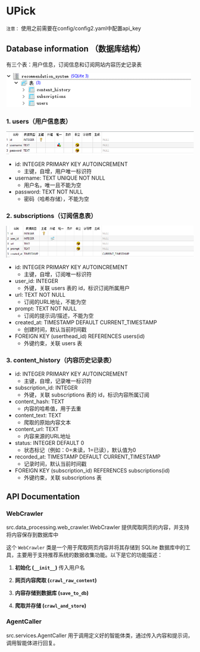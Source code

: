 # UPick

`注意：` 使用之前需要在config/config2.yaml中配置api_key




## Database information （数据库结构）
有三个表：用户信息，订阅信息和订阅网站内容历史记录表

![alt text](images/api_doc/image.png)

### 1. users（用户信息表）

![alt text](images/api_doc/image-1.png)

- id: INTEGER PRIMARY KEY AUTOINCREMENT
  - 主键，自增，用户唯一标识符
- username: TEXT UNIQUE NOT NULL
  - 用户名，唯一且不能为空
- password: TEXT NOT NULL
  - 密码（哈希存储），不能为空
### 2. subscriptions（订阅信息表）

![alt text](images/api_doc/image-2.png)

- id: INTEGER PRIMARY KEY AUTOINCREMENT
  - 主键，自增，订阅唯一标识符
- user_id: INTEGER
  - 外键，关联 users 表的 id，标识订阅所属用户
- url: TEXT NOT NULL
  - 订阅的URL地址，不能为空
- prompt: TEXT NOT NULL
  - 订阅的提示词/描述，不能为空
- created_at: TIMESTAMP DEFAULT CURRENT_TIMESTAMP
  - 创建时间，默认当前时间戳
- FOREIGN KEY (userthead_id) REFERENCES users(id)
  - 外键约束，关联 users 表


### 3. content_history（内容历史记录表）

- id: INTEGER PRIMARY KEY AUTOINCREMENT
  - 主键，自增，记录唯一标识符
- subscription_id: INTEGER
  - 外键，关联 subscriptions 表的 id，标识内容所属订阅
- content_hash: TEXT
  - 内容的哈希值，用于去重
- content_text: TEXT
  - 爬取的原始内容文本
- content_url: TEXT
  - 内容来源的URL地址
- status: INTEGER DEFAULT 0
  - 状态标记（例如：0=未读，1=已读），默认值为0
- recorded_at: TIMESTAMP DEFAULT CURRENT_TIMESTAMP
  - 记录时间，默认当前时间戳
- FOREIGN KEY (subscription_id) REFERENCES subscriptions(id)
  - 外键约束，关联 subscriptions 表



## API Documentation

### WebCrawler 
src.data_processing.web_crawler.WebCrawler
提供爬取网页的内容，并支持将内容保存到数据库中


这个 `WebCrawler` 类是一个用于爬取网页内容并将其存储到 SQLite 数据库中的工具，主要用于支持推荐系统的数据收集功能。以下是它的功能描述：

1. **初始化 (`__init__`)** 传入用户名


2. **网页内容爬取 (`crawl_raw_content`)**


3. **内容存储到数据库 (`save_to_db`)**


4. **爬取并存储 (`crawl_and_store`)**



### AgentCaller

src.services.AgentCaller 用于调用定义好的智能体类，通过传入内容和提示词，调用智能体进行回复。


  
